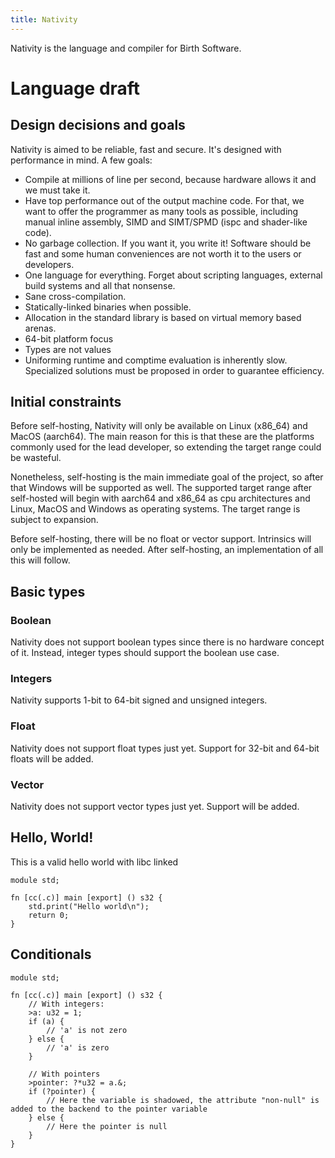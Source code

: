 ```yaml
---
title: Nativity
---
```


Nativity is the language and compiler for Birth Software.


# Language draft

## Design decisions and goals

Nativity is aimed to be reliable, fast and secure. It's designed with performance in mind. A few goals:

- Compile at millions of line per second, because hardware allows it and we must take it.
- Have top performance out of the output machine code. For that, we want to offer the programmer as many tools as possible, including manual inline assembly, SIMD and SIMT/SPMD (ispc and shader-like code).
- No garbage collection. If you want it, you write it! Software should be fast and some human conveniences are not worth it to the users or developers.
- One language for everything. Forget about scripting languages, external build systems and all that nonsense.
- Sane cross-compilation.
- Statically-linked binaries when possible.
- Allocation in the standard library is based on virtual memory based arenas.
- 64-bit platform focus
- Types are not values
- Uniforming runtime and comptime evaluation is inherently slow. Specialized solutions must be proposed in order to guarantee efficiency.

## Initial constraints

Before self-hosting, Nativity will only be available on Linux (x86\_64) and MacOS (aarch64). The main reason for this is that these are the platforms commonly used for the lead developer, so extending the target range could be wasteful.

Nonetheless, self-hosting is the main immediate goal of the project, so after that Windows will be supported as well. The supported target range after self-hosted will begin with aarch64 and x86\_64 as cpu architectures and Linux, MacOS and Windows as operating systems. The target range is subject to expansion.

Before self-hosting, there will be no float or vector support. Intrinsics will only be implemented as needed. After self-hosting, an implementation of all this will follow.

## Basic types

### Boolean
Nativity does not support boolean types since there is no hardware concept of it. Instead, integer types should support the boolean use case.

### Integers

Nativity supports 1-bit to 64-bit signed and unsigned integers.

### Float

Nativity does not support float types just yet. Support for 32-bit and 64-bit floats will be added.

### Vector

Nativity does not support vector types just yet. Support will be added.

## Hello, World!

This is a valid hello world with libc linked

```nat {filename="main.nat"}
module std;

fn [cc(.c)] main [export] () s32 {
    std.print("Hello world\n");
    return 0;
}
```

## Conditionals

```nat {filename="main.nat"}
module std;

fn [cc(.c)] main [export] () s32 {
    // With integers:
    >a: u32 = 1;
    if (a) {
        // 'a' is not zero
    } else {
        // 'a' is zero
    }

    // With pointers
    >pointer: ?*u32 = a.&;
    if (?pointer) {
        // Here the variable is shadowed, the attribute "non-null" is added to the backend to the pointer variable
    } else {
        // Here the pointer is null
    }
}
```
